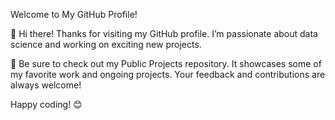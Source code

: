 Welcome to My GitHub Profile!  

👋 Hi there! Thanks for visiting my GitHub profile. I’m passionate about data science and working on exciting new projects.

🚀 Be sure to check out my Public Projects repository. It showcases some of my favorite work and ongoing projects. Your feedback and contributions are always welcome!

Happy coding! 😊
